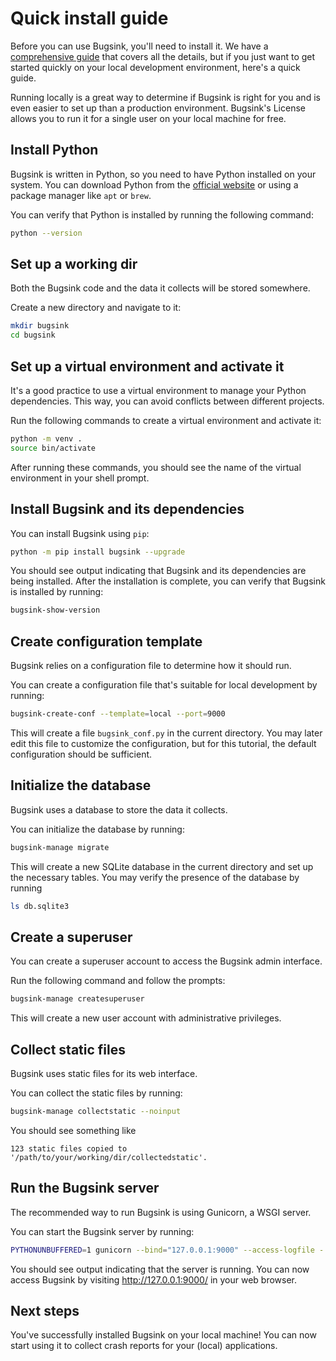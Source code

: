 # Quick install guide

Before you can use Bugsink, you'll need to install it. We have a [comprehensive
guide](/how-to/install) that covers all the details, but if you just want to get
started quickly on your local development environment, here's a quick guide.

Running locally is a great way to determine if Bugsink is right for you and is
even easier to set up than a production environment. Bugsink's License allows
you to run it for a single user on your local machine for free.

## Install Python

Bugsink is written in Python, so you need to have Python installed on your
system. You can download Python from the [official
website](https://www.python.org/downloads/) or using a package manager like
`apt` or `brew`.

You can verify that Python is installed by running the following command:

```bash
python --version
```

## Set up a working dir

Both the Bugsink code and the data it collects will be stored somewhere.

Create a new directory and navigate to it:

```bash
mkdir bugsink
cd bugsink
```

## Set up a virtual environment and activate it

It's a good practice to use a virtual environment to manage your Python
dependencies. This way, you can avoid conflicts between different projects.

Run the following commands to create a virtual environment and activate it:

```bash
python -m venv .
source bin/activate
```

After running these commands, you should see the name of the virtual environment
in your shell prompt.

## Install Bugsink and its dependencies

You can install Bugsink using `pip`:

```bash
python -m pip install bugsink --upgrade
```

You should see output indicating that Bugsink and its dependencies are being
installed. After the installation is complete, you can verify that Bugsink is
installed by running:

```bash
bugsink-show-version
```

## Create configuration template

Bugsink relies on a configuration file to determine how it should run.

You can create a configuration file that's suitable for local development by
running:

```bash
bugsink-create-conf --template=local --port=9000
```

This will create a file `bugsink_conf.py` in the current directory. You may
later edit this file to customize the configuration, but for this tutorial, the
default configuration should be sufficient.

## Initialize the database

Bugsink uses a database to store the data it collects.

You can initialize the database by running:

```bash
bugsink-manage migrate
```

This will create a new SQLite database in the current directory and set up the
necessary tables. You may verify the presence of the database by running

```bash
ls db.sqlite3
```

## Create a superuser

You can create a superuser account to access the Bugsink admin interface.

Run the following command and follow the prompts:

```bash
bugsink-manage createsuperuser
```

This will create a new user account with administrative privileges.

## Collect static files

Bugsink uses static files for its web interface.

You can collect the static files by running:

```bash
bugsink-manage collectstatic --noinput
```

You should see something like

```
123 static files copied to '/path/to/your/working/dir/collectedstatic'.
```


## Run the Bugsink server

The recommended way to run Bugsink is using Gunicorn, a WSGI server.

You can start the Bugsink server by running:

```bash
PYTHONUNBUFFERED=1 gunicorn --bind="127.0.0.1:9000" --access-logfile - --capture-output --error-logfile - bugsink.wsgi
```

You should see output indicating that the server is running. You can now access Bugsink by visiting
http://127.0.0.1:9000/ in your web browser.



## Next steps

You've successfully installed Bugsink on your local machine! You can now start
using it to collect crash reports for your (local) applications.
